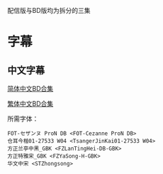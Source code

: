 配信版与BD版均为拆分的三集

# 字幕

## 中文字幕

[简体中文BD合集](https://github.com/Nekomoekissaten-SUB/Nekomoekissaten-Storage/raw/master/BURN_THE_WITCH/BURN_THE_WITCH_BD_CHS.7z)

[繁体中文BD合集](https://github.com/Nekomoekissaten-SUB/Nekomoekissaten-Storage/raw/master/BURN_THE_WITCH/BURN_THE_WITCH_BD_CHT.7z)

所需字体：
```
FOT-セザンヌ ProN DB <FOT-Cezanne ProN DB>
仓耳今楷01-27533 W04 <TsangerJinKai01-27533 W04>
方正兰亭中黑_GBK <FZLanTingHei-DB-GBK>
方正特雅宋_GBK <FZYaSong-H-GBK>
华文中宋 <STZhongsong>
```